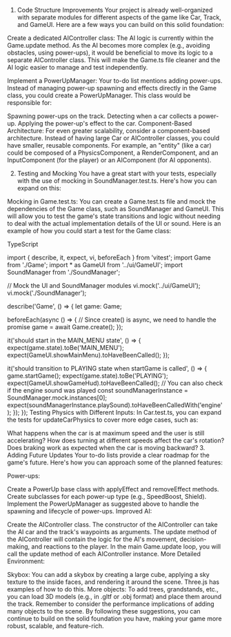 1. Code Structure Improvements
Your project is already well-organized with separate modules for different aspects of the game like Car, Track, and GameUI. Here are a few ways you can build on this solid foundation:

Create a dedicated AIController class: The AI logic is currently within the Game.update method. As the AI becomes more complex (e.g., avoiding obstacles, using power-ups), it would be beneficial to move its logic to a separate AIController class. This will make the Game.ts file cleaner and the AI logic easier to manage and test independently.

Implement a PowerUpManager: Your to-do list mentions adding power-ups. Instead of managing power-up spawning and effects directly in the Game class, you could create a PowerUpManager. This class would be responsible for:

Spawning power-ups on the track.
Detecting when a car collects a power-up.
Applying the power-up's effect to the car.
Component-Based Architecture: For even greater scalability, consider a component-based architecture. Instead of having large Car or AIController classes, you could have smaller, reusable components. For example, an "entity" (like a car) could be composed of a PhysicsComponent, a RenderComponent, and an InputComponent (for the player) or an AIComponent (for AI opponents).

2. Testing and Mocking
You have a great start with your tests, especially with the use of mocking in SoundManager.test.ts. Here's how you can expand on this:

Mocking in Game.test.ts: You can create a Game.test.ts file and mock the dependencies of the Game class, such as SoundManager and GameUI. This will allow you to test the game's state transitions and logic without needing to deal with the actual implementation details of the UI or sound. Here is an example of how you could start a test for the Game class:

TypeScript

import { describe, it, expect, vi, beforeEach } from 'vitest';
import Game from './Game';
import * as GameUI from '../ui/GameUI';
import SoundManager from './SoundManager';

// Mock the UI and SoundManager modules
vi.mock('../ui/GameUI');
vi.mock('./SoundManager');

describe('Game', () => {
  let game: Game;

  beforeEach(async () => {
    // Since create() is async, we need to handle the promise
    game = await Game.create();
  });

  it('should start in the MAIN_MENU state', () => {
    expect(game.state).toBe('MAIN_MENU');
    expect(GameUI.showMainMenu).toHaveBeenCalled();
  });

  it('should transition to PLAYING state when startGame is called', () => {
    game.startGame();
    expect(game.state).toBe('PLAYING');
    expect(GameUI.showGameHud).toHaveBeenCalled();
    // You can also check if the engine sound was played
    const soundManagerInstance = SoundManager.mock.instances[0];
    expect(soundManagerInstance.playSound).toHaveBeenCalledWith('engine');
  });
});
Testing Physics with Different Inputs: In Car.test.ts, you can expand the tests for updateCarPhysics to cover more edge cases, such as:

What happens when the car is at maximum speed and the user is still accelerating?
How does turning at different speeds affect the car's rotation?
Does braking work as expected when the car is moving backward?
3. Adding Future Updates
Your to-do lists provide a clear roadmap for the game's future. Here's how you can approach some of the planned features:

Power-ups:

Create a PowerUp base class with applyEffect and removeEffect methods.
Create subclasses for each power-up type (e.g., SpeedBoost, Shield).
Implement the PowerUpManager as suggested above to handle the spawning and lifecycle of power-ups.
Improved AI:

Create the AIController class.
The constructor of the AIController can take the AI car and the track's waypoints as arguments.
The update method of the AIController will contain the logic for the AI's movement, decision-making, and reactions to the player.
In the main Game.update loop, you will call the update method of each AIController instance.
More Detailed Environment:

Skybox: You can add a skybox by creating a large cube, applying a sky texture to the inside faces, and rendering it around the scene. Three.js has examples of how to do this.
More objects: To add trees, grandstands, etc., you can load 3D models (e.g., in .gltf or .obj format) and place them around the track. Remember to consider the performance implications of adding many objects to the scene.
By following these suggestions, you can continue to build on the solid foundation you have, making your game more robust, scalable, and feature-rich. 